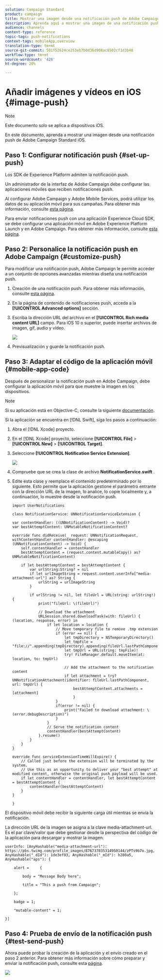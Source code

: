 ```yaml
---
solution: Campaign Standard
product: campaign
title: Mostrar una imagen desde una notificación push de Adobe Campaign Standard
description: Aprenda aquí a mostrar una imagen de una notificación push de Adobe Campaign en un dispositivo iOS.
audience: channels
content-type: reference
topic-tags: push-notifications
context-tags: mobileApp,overview
translation-type: tm+mt
source-git-commit: 501f52624ce253eb7b0d36d908ac8502cf1d3b48
workflow-type: tm+mt
source-wordcount: '428'
ht-degree: 20%

---
```



# Añadir imágenes y vídeos en iOS {#image-push}

>[!NOTE]
>
>Este documento solo se aplica a dispositivos iOS.

En este documento, aprenda a mostrar una imagen desde una notificación push de Adobe Campaign Standard iOS.

## Paso 1: Configurar notificación push {#set-up-push}

Los SDK de Experience Platform admiten la notificación push.

Un administrador de la interfaz de Adobe Campaign debe configurar las aplicaciones móviles que reciben notificaciones push.

Al configurar Adobe Campaign y Adobe Mobile Services, podrá utilizar los datos de su aplicación móvil para sus campañas. Para obtener más información, consulte [esta página](https://helpx.adobe.com/es/campaign/kb/configuring-app-sdk.html).

Para enviar notificaciones push con una aplicación Experience Cloud SDK, se debe configurar una aplicación móvil en Adobe Experience Platform Launch y en Adobe Campaign. Para obtener más información, consulte [esta página](https://helpx.adobe.com/es/campaign/kb/configuring-app-sdk.html#ChannelspecificapplicationconfigurationinAdobeCampaign).

## Paso 2: Personalice la notificación push en Adobe Campaign {#customize-push}

Para modificar una notificación push, Adobe Campaign le permite acceder a un conjunto de opciones avanzadas mientras diseña una notificación push.

1. Creación de una notificación push. Para obtener más información, consulte [esta página](../../channels/using/preparing-and-sending-a-push-notification.md).

1. En la página de contenido de notificaciones push, acceda a la **[!UICONTROL Advanced options]** sección.

1. Escriba la dirección URL del archivo en el **[!UICONTROL Rich media content URL]** campo.
Para iOS 10 o superior, puede insertar archivos de imagen, gif, audio y vídeo.

   ![](assets/push_notif_advanced_6.png)

1. Previsualización y guarde la notificación push.

## Paso 3: Adaptar el código de la aplicación móvil {#mobile-app-code}

Después de personalizar la notificación push en Adobe Campaign, debe configurar la aplicación móvil para que muestre la imagen en los dispositivos.

>[!NOTE]
>
>Si su aplicación está en Objective-C, consulte la siguiente [documentación](https://docs.adobe.com/content/help/en/mobile-services/ios/messaging-ios/push-messaging/c-set-up-rich-push-notif-ios.html).

Si la aplicación se encuentra en [!DNL Swift], siga los pasos a continuación:

1. Abra el [!DNL Xcode] proyecto.

1. En el [!DNL Xcode] proyecto, seleccione **[!UICONTROL File]** > **[!UICONTROL New]** > **[!UICONTROL Target]**.

1. Seleccione **[!UICONTROL Notification Service Extension]**.

   ![](assets/push_notif_advanced_12.png)

1. Compruebe que se crea la clase de archivo **NotificationService.swift** .

1. Edite esta clase y reemplace el contenido predeterminado por lo siguiente.
Esto permite que la aplicación gestione el parámetro entrante con la dirección URL de la imagen, lo analice, lo copie localmente y, a continuación, lo muestre desde la notificación push.

   ```
   import UserNotifications
   
   class NotificationService: UNNotificationServiceExtension {
   
   var contentHandler: ((UNNotificationContent) -> Void)?
   var bestAttemptContent: UNMutableNotificationContent?
   
   override func didReceive(_ request: UNNotificationRequest, withContentHandler contentHandler: @escaping (UNNotificationContent) -> Void) {
       self.contentHandler = contentHandler
       bestAttemptContent = (request.content.mutableCopy() as? UNMutableNotificationContent)
   
       if let bestAttemptContent = bestAttemptContent {
           var urlString:String? = nil
           if let urlImageString = request.content.userInfo["media-attachment-url"] as? String {
               urlString = urlImageString
           }
   
           if urlString != nil, let fileUrl = URL(string: urlString!) {
               print("fileUrl: \(fileUrl)")
   
               // Download the attachment
               URLSession.shared.downloadTask(with: fileUrl) { (location, response, error) in
                   if let location = location {
                       // Move temporary file to remove .tmp extension
                       if (error == nil) {
                           let tmpDirectory = NSTemporaryDirectory()
                           let tmpFile = "file://".appending(tmpDirectory).appending(fileUrl.lastPathComponent)
                           let tmpUrl = URL(string: tmpFile)!
                           try! FileManager.default.moveItem(at: location, to: tmpUrl)
   
                           // Add the attachment to the notification content
                           if let attachment = try? UNNotificationAttachment(identifier: fileUrl.lastPathComponent, url: tmpUrl) {
                               bestAttemptContent.attachments = [attachment]
                               }
                       }
                       if(error != nil) {
                           print("Failed to download attachment: \(error.debugDescription)")
                       }
                   }
                   // Serve the notification content
                   contentHandler(bestAttemptContent)
               }.resume()
           }
       }
   }
   
   override func serviceExtensionTimeWillExpire() {
       // Called just before the extension will be terminated by the system.
       // Use this as an opportunity to deliver your "best attempt" at modified content, otherwise the original push payload will be used.
       if let contentHandler = contentHandler, let bestAttemptContent = bestAttemptContent {
           contentHandler(bestAttemptContent)
       }
   }
   
   }
   ```

El dispositivo móvil debe recibir la siguiente carga útil mientras se envía la notificación.

La dirección URL de la imagen se asigna a la clave media-attachment-url. Es el par clave/valor que debe gestionar desde la perspectiva del código de la aplicación para descargar y mostrar la imagen.

```
userInfo: [AnyHashable("media-attachment-url"): https://pbs.twimg.com/profile_images/876737835314950144/zPTs9b7o.jpg, AnyHashable("_dId"): 1de3ef93, AnyHashable("_mId"): h280a5, AnyHashable("aps"): {
 
    alert =     {
 
        body = "Message Body here";
 
        title = "This a push from Campaign";
 
    };
 
    badge = 1;
 
    "mutable-content" = 1;
 
}]
```

## Paso 4: Prueba de envío de la notificación push {#test-send-push}

Ahora puede probar la creación de la aplicación y el envío creado en el paso 2 anterior. Para obtener más información sobre cómo preparar y enviar la notificación push, consulte esta [página](../../channels/using/preparing-and-sending-a-push-notification.md).

![](assets/push_notif_advanced_34.png)

